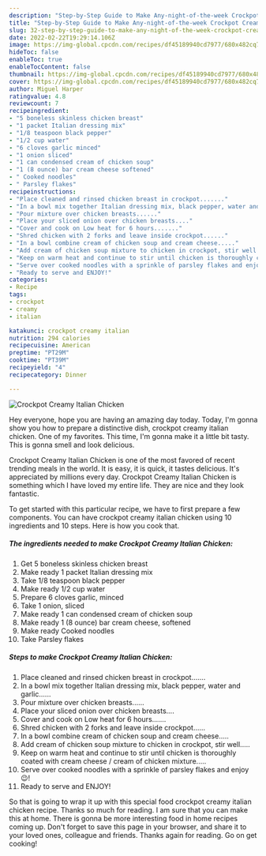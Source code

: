 ```yaml
---
description: "Step-by-Step Guide to Make Any-night-of-the-week Crockpot Creamy Italian Chicken"
title: "Step-by-Step Guide to Make Any-night-of-the-week Crockpot Creamy Italian Chicken"
slug: 32-step-by-step-guide-to-make-any-night-of-the-week-crockpot-creamy-italian-chicken
date: 2022-02-22T19:29:14.106Z
image: https://img-global.cpcdn.com/recipes/df45189940cd7977/680x482cq70/crockpot-creamy-italian-chicken-recipe-main-photo.jpg
hideToc: false
enableToc: true
enableTocContent: false
thumbnail: https://img-global.cpcdn.com/recipes/df45189940cd7977/680x482cq70/crockpot-creamy-italian-chicken-recipe-main-photo.jpg
cover: https://img-global.cpcdn.com/recipes/df45189940cd7977/680x482cq70/crockpot-creamy-italian-chicken-recipe-main-photo.jpg
author: Miguel Harper
ratingvalue: 4.8
reviewcount: 7
recipeingredient:
- "5 boneless skinless chicken breast"
- "1 packet Italian dressing mix"
- "1/8 teaspoon black pepper"
- "1/2 cup water"
- "6 cloves garlic minced"
- "1 onion sliced"
- "1 can condensed cream of chicken soup"
- "1 (8 ounce) bar cream cheese softened"
- " Cooked noodles"
- " Parsley flakes"
recipeinstructions:
- "Place cleaned and rinsed chicken breast in crockpot......."
- "In a bowl mix together Italian dressing mix, black pepper, water and garlic......"
- "Pour mixture over chicken breasts......"
- "Place your sliced onion over chicken breasts...."
- "Cover and cook on Low heat for 6 hours......."
- "Shred chicken with 2 forks and leave inside crockpot......"
- "In a bowl combine cream of chicken soup and cream cheese....."
- "Add cream of chicken soup mixture to chicken in crockpot, stir well....."
- "Keep on warm heat and continue to stir until chicken is thoroughly coated with cream cheese / cream of chicken mixture....."
- "Serve over cooked noodles with a sprinkle of parsley flakes and enjoy 😉!"
- "Ready to serve and ENJOY!"
categories:
- Recipe
tags:
- crockpot
- creamy
- italian

katakunci: crockpot creamy italian 
nutrition: 294 calories
recipecuisine: American
preptime: "PT29M"
cooktime: "PT39M"
recipeyield: "4"
recipecategory: Dinner

---
```



![Crockpot Creamy Italian Chicken](https://img-global.cpcdn.com/recipes/df45189940cd7977/680x482cq70/crockpot-creamy-italian-chicken-recipe-main-photo.jpg)

Hey everyone, hope you are having an amazing day today. Today, I'm gonna show you how to prepare a distinctive dish, crockpot creamy italian chicken. One of my favorites. This time, I'm gonna make it a little bit tasty. This is gonna smell and look delicious.



Crockpot Creamy Italian Chicken is one of the most favored of recent trending meals in the world. It is easy, it is quick, it tastes delicious. It's appreciated by millions every day. Crockpot Creamy Italian Chicken is something which I have loved my entire life. They are nice and they look fantastic.


To get started with this particular recipe, we have to first prepare a few components. You can have crockpot creamy italian chicken using 10 ingredients and 10 steps. Here is how you cook that.

<!--inarticleads1-->

##### The ingredients needed to make Crockpot Creamy Italian Chicken:

1. Get 5 boneless skinless chicken breast
1. Make ready 1 packet Italian dressing mix
1. Take 1/8 teaspoon black pepper
1. Make ready 1/2 cup water
1. Prepare 6 cloves garlic, minced
1. Take 1 onion, sliced
1. Make ready 1 can condensed cream of chicken soup
1. Make ready 1 (8 ounce) bar cream cheese, softened
1. Make ready  Cooked noodles
1. Take  Parsley flakes




<!--inarticleads2-->

##### Steps to make Crockpot Creamy Italian Chicken:

1. Place cleaned and rinsed chicken breast in crockpot.......
1. In a bowl mix together Italian dressing mix, black pepper, water and garlic......
1. Pour mixture over chicken breasts......
1. Place your sliced onion over chicken breasts....
1. Cover and cook on Low heat for 6 hours.......
1. Shred chicken with 2 forks and leave inside crockpot......
1. In a bowl combine cream of chicken soup and cream cheese.....
1. Add cream of chicken soup mixture to chicken in crockpot, stir well.....
1. Keep on warm heat and continue to stir until chicken is thoroughly coated with cream cheese / cream of chicken mixture.....
1. Serve over cooked noodles with a sprinkle of parsley flakes and enjoy 😉!
1. Ready to serve and ENJOY!



So that is going to wrap it up with this special food crockpot creamy italian chicken recipe. Thanks so much for reading. I am sure that you can make this at home. There is gonna be more interesting food in home recipes coming up. Don't forget to save this page in your browser, and share it to your loved ones, colleague and friends. Thanks again for reading. Go on get cooking!
